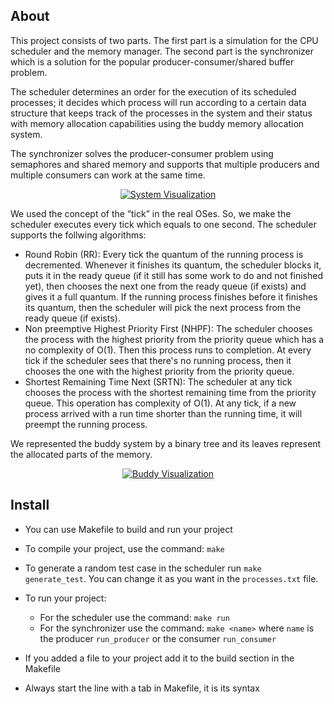 ## About <a name = "about"></a>

This project consists of two parts. The first part is a simulation for the CPU scheduler and the memory manager. The second part is the synchronizer which is a solution for the popular producer-consumer/shared buffer problem.

The scheduler determines an order for the execution of its scheduled processes; it decides which process will run according to a certain data structure that keeps track of the processes in the system and their status with memory allocation capabilities using the buddy memory allocation system.

The synchronizer solves the producer-consumer problem using semaphores and shared memory and supports that multiple producers and multiple consumers can work at the same time.

<p align="center">
  <a href="" rel="noopener">
 <img src="https://github.com/mhomran/mars-OS/blob/master/demo/system.png" alt="System Visualization"></a>
</p>

We used the concept of the “tick” in the real OSes. So, we make the scheduler executes every tick which equals to one second. The scheduler supports the follwing algorithms:

- Round Robin (RR): Every tick the quantum of the running process is decremented. Whenever it finishes its quantum, the scheduler blocks it, puts it in the ready queue (if it still has some work to do and not finished yet), then chooses the next one from the ready queue (if exists) and gives it a full quantum. If the running process finishes before it finishes its quantum, then the scheduler will pick the next process from the ready queue (if exists).
- Non preemptive Highest Priority First (NHPF): The scheduler chooses the process with the highest priority from the priority queue which has a no complexity of O(1). Then this process runs to completion. At every tick if the scheduler sees that there's no running process, then it chooses the one with the highest priority from the priority queue.
- Shortest Remaining Time Next (SRTN): The scheduler at any tick chooses the process with the shortest remaining time from the priority queue. This operation has complexity of O(1). At any tick, if a new process arrived with a run time shorter than the running time, it will preempt the running process.

We represented the buddy system by a binary tree and its leaves represent the allocated parts of the memory.

<p align="center">
  <a href="" rel="noopener">
 <img src="https://github.com/mhomran/mars-OS/blob/master/demo/buddy.png" alt="Buddy Visualization"></a>
</p>

## Install <a name = "install"></a>

- You can use Makefile to build and run your project

- To compile your project, use the command: `make`

- To generate a random test case in the scheduler run `make generate_test`. You can change it as you want in the `processes.txt` file.

- To run your project:

  - For the scheduler use the command: `make run`
  - For the synchronizer use the command: `make <name>` where `name` is the producer `run_producer` or the consumer `run_consumer`

- If you added a file to your project add it to the build section in the Makefile

- Always start the line with a tab in Makefile, it is its syntax
